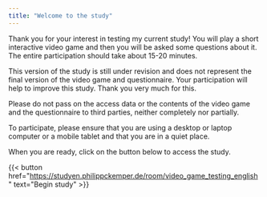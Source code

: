 ```yaml
---
title: "Welcome to the study"
---
```


Thank you for your interest in testing my current study! You will play a short interactive video game and then you will be asked some questions about it. The entire participation should take about 15-20 minutes.

This version of the study is still under revision and does not represent the final version of the video game and questionnaire. Your participation will help to improve this study. Thank you very much for this.

Please do not pass on the access data or the contents of the video game and the questionnaire to third parties, neither completely nor partially.

To participate, please ensure that you are using a desktop or laptop computer or a mobile tablet and that you are in a quiet place.

When you are ready, click on the button below to access the study.

{{< button href="https://studyen.philippckemper.de/room/video_game_testing_english" text="Begin study" >}}
